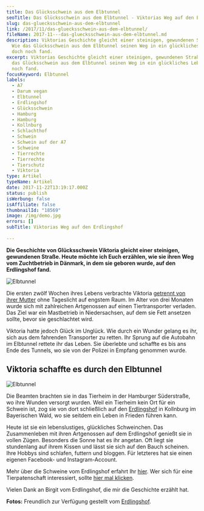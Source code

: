```yaml
---
title: Das Glücksschwein aus dem Elbtunnel
seoTitle: Das Glücksschwein aus dem Elbtunnel - Viktorias Weg auf den Erdlingshof
slug: das-gluecksschwein-aus-dem-elbtunnel
link: /2017/11/das-gluecksschwein-aus-dem-elbtunnel/
fileName: 2017-11---das-gluecksschwein-aus-dem-elbtunnel.md
description: Viktorias Geschichte gleicht einer steinigen, gewundenen Straße.
  Wie das Glücksschwein aus dem Elbtunnel seinen Weg in ein glückliches Leben
  doch noch fand.
excerpt: Viktorias Geschichte gleicht einer steinigen, gewundenen Straße. Wie
  das Glücksschwein aus dem Elbtunnel seinen Weg in ein glückliches Leben doch
  noch fand.
focusKeyword: Elbtunnel
labels:
  - A7
  - Darum vegan
  - Elbtunnel
  - Erdlingshof
  - Glücksschwein
  - Hamburg
  - Hamburg
  - Kollnburg
  - Schlachthof
  - Schwein
  - Schwein auf der A7
  - Schweine
  - Tierrechte
  - Tierrechte
  - Tierschutz
  - Viktoria
type: Artikel
typeName: Artikel
date: 2017-11-22T13:19:17.000Z
status: publish
isWerbung: false
isAffiliate: false
thumbnailId: "18569"
image: /img/demo.jpg
errors: []
subTitle: Viktorias Weg auf den Erdlingshof
  
---
```


**Die Geschichte von Glücksschwein Viktoria gleicht einer steinigen, gewundenen
Straße. Heute möchte ich Euch erzählen, wie sie ihren Weg vom Zuchtbetrieb in
Dänmark, in dem sie geboren wurde, auf den Erdlingshof fand.**

![Elbtunnel](http://cardamonchai.com/wp-content/uploads/2017/11/24727066438_4047f74be7_z-1-300x169.jpg)

Die ersten zwölf Wochen ihres Lebens verbrachte Viktoria
[getrennt von ihrer Mutter](/2014/09/pflanzenmilch-wieso-denn-blos/) ohne
Tageslicht auf engstem Raum. Im Alter von drei Monaten wurde sich mit
zahlreichen Artgenossen auf einen Tiertransporter verladen. Das Ziel war ein
Mastbetrieb in Niedersachsen, auf dem sie Fett ansetzen sollte, bevor sie
geschlachtet wird.

Viktoria hatte jedoch Glück im Unglück. Wie durch ein Wunder gelang es ihr, sich
aus dem fahrenden Transporter zu retten. Ihr Sprung auf die Autobahn im
Elbtunnel rettete ihr das Leben. Sie überlebte und schaffte es bis ans Ende des
Tunnels, wo sie von der Polizei in Empfang genommen wurde.

## Viktoria schaffte es durch den Elbtunnel

![Elbtunnel](http://cardamonchai.com/wp-content/uploads/2017/11/37881986324_e4fc1f3cc0_z-1-300x225.jpg)

Die Beamten brachten sie in das Tierheim in der Hamburger Süderstraße, wo ihre
Wunden versorgt wurden. Weil ein Tierheim kein Ort für ein Schwein ist, zog sie
von dort schließlich auf den
[Erdlingshof](/2017/11/landpatenschaft-erdlingshof/) in Kollnburg im Bayerischen
Wald, wo sie seitdem ein Leben in Frieden führen kann.

Heute ist sie ein lebenslustiges, glückliches Schweinchen. Das Zusammenleben mit
ihren Artgenossen auf dem Erdlingshof genießt sie in vollen Zügen. Besonders die
Sonne hat es ihr angetan. Oft liegt sie stundenlang auf ihrem Kissen und lässt
sie sich auf den Bauch scheinen. Ihre Hobbys sind schlafen, futtern und bloggen.
Für letzteres hat sie einen eigenen Facebook- und Instagram-Account.

Mehr über die Schweine vom Erdlingshof erfahrt Ihr
[hier](https://www.erdlingshof.de/die-schweine/). Wer sich für eine
Tierpatenschaft interessiert, sollte
[hier mal klicken](https://www.erdlingshof.de/patenschaft/#patenschaft).

Vielen Dank an Birgit vom Erdlingshof, die mir die Geschichte erzählt hat.

**Fotos:** Freundlich zur Verfügung gestellt vom
[Erdlingshof](https://www.erdlingshof.de/).

  